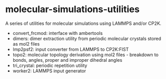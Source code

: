 # molecular-simulations-utilities

A series of utilities for molecular simulations using LAMMPS and/or CP2K.

* convert_frcmod: interface with ambertools
* dimers: dimer extraction utility from periodic molecular crystals stored as mol2 files
* lmp2psf2: input converter from LAMMPS to CP2K:FIST
* topo2: molecular topology derivation using mol2 files - breakdown to bonds, angles, proper and improper dihedral angles
* tri_crystal: periodic repetition utility
* worker2: LAMMPS input generator
